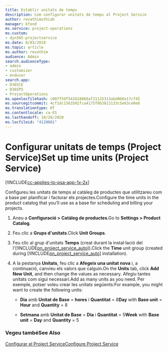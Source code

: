```yaml
---
title: Establir unitats de temps
description: Com configurar unitats de temps al Project Service
author: revathimuthiah
manager: kfend
ms.service: project-operations
ms.custom:
- dyn365-projectservice
ms.date: 8/03/2018
ms.topic: article
ms.author: revathim
audience: Admin
search.audienceType:
- admin
- customizer
- enduser
search.app:
- D365CE
- D365PS
- ProjectOperations
ms.openlocfilehash: c007f59f542618860af21125313abd066e17cf45
ms.sourcegitcommit: 4cf1dc1561b92fca4175f0b3813133c5e63ce8e6
ms.translationtype: HT
ms.contentlocale: ca-ES
ms.lasthandoff: 10/28/2020
ms.locfileid: "4120081"
---
```

# <a name="set-up-time-units-project-service"></a><span data-ttu-id="2a231-103">Configurar unitats de temps (Project Service)</span><span class="sxs-lookup"><span data-stu-id="2a231-103">Set up time units (Project Service)</span></span>

[!INCLUDE[cc-applies-to-psa-app-1x-2x](../includes/cc-applies-to-psa-app-1x-2x.md)]

<span data-ttu-id="2a231-104">Configureu les unitats de temps al catàleg de productes que utilitzareu com a base per planificar i facturar els projectes.</span><span class="sxs-lookup"><span data-stu-id="2a231-104">Configure the time units in the product catalog that you’ll use as a base for scheduling and billing your projects.</span></span>  
  
1. <span data-ttu-id="2a231-105">Aneu a **Configuració > Catàleg de productes**.</span><span class="sxs-lookup"><span data-stu-id="2a231-105">Go to **Settings > Product Catalog**.</span></span>  
  
2. <span data-ttu-id="2a231-106">Feu clic a **Grups d'unitats**.</span><span class="sxs-lookup"><span data-stu-id="2a231-106">Click **Unit Groups**.</span></span>  
  
3. <span data-ttu-id="2a231-107">Feu clic al grup d'unitats **Temps** (creat durant la instal·lació del l'[!INCLUDE[pn_project_service_auto](../includes/pn-project-service-auto.md)]).</span><span class="sxs-lookup"><span data-stu-id="2a231-107">Click the **Time** unit group (created during [!INCLUDE[pn_project_service_auto](../includes/pn-project-service-auto.md)] installation).</span></span>  
  
4. <span data-ttu-id="2a231-108">A la pestanya **Unitats**, feu clic a **Afegeix una unitat nova** i, a continuació, canvieu els valors que calguin.</span><span class="sxs-lookup"><span data-stu-id="2a231-108">On the **Units** tab, click **Add New Unit**, and then change the values as necessary.</span></span> <span data-ttu-id="2a231-109">Afegiu tantes unitats com sigui necessari.</span><span class="sxs-lookup"><span data-stu-id="2a231-109">Add as many units as you need.</span></span> <span data-ttu-id="2a231-110">Per exemple, potser voleu crear les unitats següents:</span><span class="sxs-lookup"><span data-stu-id="2a231-110">For example, you might want to create the following units:</span></span>  
  
   - <span data-ttu-id="2a231-111">**Dia** amb **Unitat de Base** = **hores** i **Quantitat** = 8</span><span class="sxs-lookup"><span data-stu-id="2a231-111">**Day** with **Base unit** = **Hour** and **Quantity** = 8</span></span>  
  
   - <span data-ttu-id="2a231-112">**Setmana** amb **Unitat de Base** = **Dia** i **Quantitat** = 5</span><span class="sxs-lookup"><span data-stu-id="2a231-112">**Week** with **Base unit** = **Day** and **Quantity** = 5</span></span>  
  
### <a name="see-also"></a><span data-ttu-id="2a231-113">Vegeu també</span><span class="sxs-lookup"><span data-stu-id="2a231-113">See Also</span></span>  
 [<span data-ttu-id="2a231-114">Configurar el Project Service</span><span class="sxs-lookup"><span data-stu-id="2a231-114">Configure Project Service</span></span>](../psa/configure.md)
